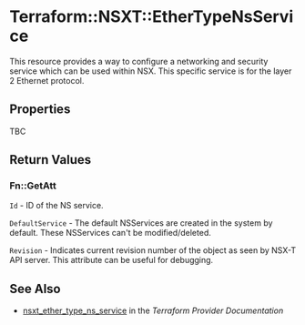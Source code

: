 # Terraform::NSXT::EtherTypeNsService

This resource provides a way to configure a networking and security service which can be used within NSX. This specific service is for the layer 2 Ethernet protocol.

## Properties

TBC

## Return Values

### Fn::GetAtt

`Id` - ID of the NS service.

`DefaultService` - The default NSServices are created in the system by default. These NSServices can't be modified/deleted.

`Revision` - Indicates current revision number of the object as seen by NSX-T API server. This attribute can be useful for debugging.

## See Also

* [nsxt_ether_type_ns_service](https://www.terraform.io/docs/providers/nsxt/r/ether_type_ns_service.html) in the _Terraform Provider Documentation_
